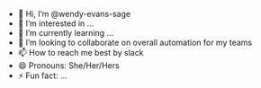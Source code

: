 - 👋 Hi, I’m @wendy-evans-sage
- 👀 I’m interested in ...
- 🌱 I’m currently learning ...
- 💞️ I’m looking to collaborate on overall automation for my teams
- 📫 How to reach me best by slack
- 😄 Pronouns: She/Her/Hers
- ⚡ Fun fact: ...

<!---
wendy-evans-sage/wendy-evans-sage is a ✨ special ✨ repository because its `README.md` (this file) appears on your GitHub profile.
You can click the Preview link to take a look at your changes.
--->
